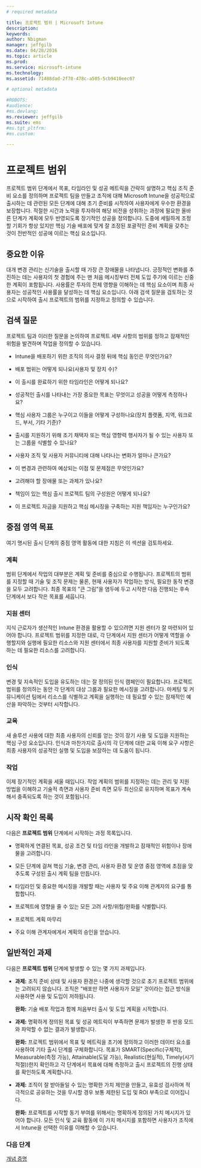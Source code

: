 ```yaml
---
# required metadata

title: 프로젝트 범위 | Microsoft Intune
description:
keywords:
author: Nbigman
manager: jeffgilb
ms.date: 04/28/2016
ms.topic: article
ms.prod:
ms.service: microsoft-intune
ms.technology:
ms.assetid: 71488dad-2f78-478c-a505-5cb9410eec07

# optional metadata

#ROBOTS:
#audience:
#ms.devlang:
ms.reviewer: jeffgilb
ms.suite: ems
#ms.tgt_pltfrm:
#ms.custom:

---
```


# 프로젝트 범위
프로젝트 범위 단계에서 목표, 타임라인 및 성공 메트릭을 간략히 설명하고 핵심 조직 준비 요소를 정의하며 프로젝트 팀을 만들고 조직에 대해 Microsoft Intune을 성공적으로 출시하는 데 관련된 모든 단계에 대해 초기 준비를 시작하여 사용자에게 우수한 환경을 보장합니다.
적절한 시간과 노력을 투자하여 해당 비전을 성취하는 과정에 필요한 올바른 단계가 계획에 모두 반영되도록 장기적인 성공을 정의합니다. 도중에 세밀하게 조정할 기회가 항상 있지만 핵심 기술 배포에 맞게 잘 조정된 포괄적인 준비 계획을 갖추는 것이 전반적인 성공에 이르는 핵심 요소입니다.

## 중요한 이유
대개 변경 관리는 신기술을 출시할 때 가장 큰 장애물을 나타냅니다. 긍정적인 변화를 추진하는 데는 사용자의 첫 경험에 주는 맨 처음 메시징부터 전체 도입 주기에 이르는 신중한 계획이 포함됩니다. 사용률은 투자의 전체 영향을 이해하는 데 핵심 요소이며 최종 사용자는 성공적인 사용률을 달성하는 데 핵심 요소입니다.
아래 검색 질문을 검토하는 것으로 시작하여 출시 프로젝트의 범위를 지정하고 정의할 수 있습니다.

## 검색 질문
프로젝트 팀과 이러한 질문을 논의하여 프로젝트 세부 사항의 범위를 정하고 잠재적인 위험을 발견하며 작업을 정의할 수 있습니다.

-   Intune을 배포하기 위한 조직의 의사 결정 뒤에 핵심 동인은 무엇인가요?

-   배포 범위는 어떻게 되나요(사용자 및 장치 수)?
-   이 출시를 완료하기 위한 타임라인은 어떻게 되나요?

-   성공적인 출시를 나타내는 가장 중요한 목표는 무엇이고 성공을 어떻게 측정하나요?

-   핵심 사용자 그룹은 누구이고 이들을 어떻게 구성하나요(장치 플랫폼, 지역, 워크로드, 부서, 기타 기준)?

-   출시를 지원하기 위해 조기 채택자 또는 핵심 영향력 행사자가 될 수 있는 사용자 또는 그룹을 식별할 수 있나요?

-   사용자 조직 및 사용자 커뮤니티에 대해 나타나는 변화가 얼마나 큰가요?

-   이 변경과 관련하여 예상되는 이점 및 문제점은 무엇인가요?

-   고려해야 할 장애물 또는 과제가 있나요?

-   책임이 있는 핵심 출시 프로젝트 팀의 구성원은 어떻게 되나요?

-   이 프로젝트 자금을 지원하고 핵심 메시징을 구축하는 지원 책임자는 누구인가요?

## 중점 영역 목표
여기 명시된 출시 단계의 중점 영역 활동에 대한 지침은 이 섹션을 검토하세요.

### 계획

범위 단계에서 작업의 대부분은 계획 및 준비를 중심으로 수행됩니다. 프로젝트의 범위를 지정할 때 기술 및 조직 문제는 물론, 현재 사용자가 작업하는 방식, 필요한 동작 변경을 모두 고려합니다. 최종 목표의 "큰 그림"을 염두에 두고 시작한 다음 진행되는 후속 단계에서 보다 작은 목표를 세웁니다.

### 지원 센터
지식 근로자가 생산적인 Intune 환경을 활용할 수 있으려면 지원 센터가 잘 마련되어 있어야 합니다. 프로젝트 범위를 지정한 대로, 각 단계에서 지원 센터가 어떻게 역할을 수행할지와 실행에 필요한 리소스와 지원 센터에서 최종 사용자를 지원할 준비가 되도록 하는 데 필요한 리소스를 고려합니다.

### 인식
변경 및 지속적인 도입을 유도하는 데는 잘 정의된 인식 캠페인이 필요합니다. 프로젝트 범위를 정의하는 동안 각 단계의 대상 그룹과 필요한 메시징을 고려합니다. 마케팅 및 커뮤니케이션 팀에서 리소스를 식별하고 계획을 실행하는 데 필요할 수 있는 잠재적인 예산을 파악하는 것부터 시작합니다.

### 교육
새 솔루션 사용에 대한 최종 사용자의 신뢰를 얻는 것이 장기 사용 및 도입을 지원하는 핵심 구성 요소입니다. 인식과 마찬가지로 출시의 각 단계에 대한 교육 이해 요구 사항은 최종 사용자의 성공적인 실행 및 도입을 보장하는 데 도움이 됩니다.

### 작업
이제 장기적인 계획을 세울 때입니다. 작업 계획의 범위를 지정하는 데는 관리 및 지원 방법을 이해하고 기술적 측면과 사용자 준비 측면 모두 최신으로 유지하며 목표가 계속해서 충족되도록 하는 것이 포함됩니다.

## 시작 확인 목록
다음은 **프로젝트 범위** 단계에서 시작하는 과정 목록입니다.

-   명확하게 연결된 목표, 성공 조건 및 타임 라인을 개발하고 잠재적인 위험이나 장애물을 고려합니다.

-   모든 단계에 걸쳐 핵심 기술, 변경 관리, 사용자 환경 및 운영 중점 영역에 초점을 맞추도록 구성된 출시 계획 팀을 만듭니다.

-   타임라인 및 중요한 메시징을 개발할 때는 사용자 및 주요 이해 관계자의 요구를 통합합니다.

-   프로젝트에 영향을 줄 수 있는 모든 고려 사항/위험/완화를 식별합니다.

-   프로젝트 계획 마무리

-   주요 이해 관계자에게서 계획의 승인을 얻습니다.

## 일반적인 과제
다음은 **프로젝트 범위** 단계에 발생할 수 있는 몇 가지 과제입니다.

-   **과제:** 조직 준비 상태 및 사용자 환경은 나중에 생각할 것으로 초기 프로젝트 범위에는 고려되지 않습니다. 조직은 "배포만 하면 사용자가 모일" 것이라는 접근 방식을 사용하면 사용 및 도입이 저하됩니다.

    **완화:** 기술 배포 작업과 함께 처음부터 출시 및 도입 계획을 시작합니다.

-   **과제:** 명확하게 정의된 목표 및 성공 메트릭이 부족하면 문제가 발생한 후 반응 모드와 파악할 수 없는 결과가 발생합니다.

    **완화:** 프로젝트 범위에서 목표 및 메트릭을 초기에 정의하고 이러한 데이터 요소를 사용하여 기타 출시 단계를 구체화합니다. 목표가 SMART(Specific(구체적), Measurable(측정 가능), Attainable(도달 가능), Realistic(현실적), Timely(시기 적절))한지 확인하고 각 단계에서 목표에 대해 측정하고 출시 프로젝트의 진행 상태를 확인하도록 계획합니다.

-   **과제:** 조직이 잘 받아들일 수 있는 명확한 가치 제안을 만들고, 유효성 검사하며 적극적으로 공유하는 것을 무시할 경우 보통 제한된 도입 및 ROI 부족으로 이어집니다.

    **완화:** 프로젝트를 시작할 동기 부여를 위해서는 명확하게 정의된 가치 메시지가 있어야 합니다. 모든 인식 및 교육 활동에 이 가치 메시지를 포함하면 사용자가 조직에서 Intune을 선택한 이유를 이해할 수 있습니다.

### 다음 단계
[개념 증명](proof-of-concept.md)


<!--HONumber=May16_HO1-->



